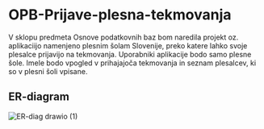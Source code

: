 # OPB-Prijave-plesna-tekmovanja

V sklopu predmeta Osnove podatkovnih baz bom naredila projekt oz. aplikaciijo namenjeno plesnim šolam Slovenije, preko katere lahko svoje plesalce prijavijo na tekmovanja. Uporabniki aplikacije bodo samo plesne šole. Imele bodo vpogled v prihajajoča tekmovanja in seznam plesalcev, ki so v plesni šoli vpisane.

## ER-diagram

![ER-diag drawio (1)](https://github.com/user-attachments/assets/18b9aba3-4be6-4efa-9a88-60e531ac2e2e)
